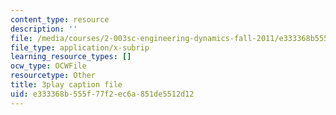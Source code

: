 ```yaml
---
content_type: resource
description: ''
file: /media/courses/2-003sc-engineering-dynamics-fall-2011/e333368b555f77f2ec6a851de5512d12_zNCBDrnT05E.srt
file_type: application/x-subrip
learning_resource_types: []
ocw_type: OCWFile
resourcetype: Other
title: 3play caption file
uid: e333368b-555f-77f2-ec6a-851de5512d12
---
```

